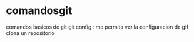 # comandosgit 
comandos basicos de git 
git config : me permito ver la configuracion de gif
clona un repositorio

